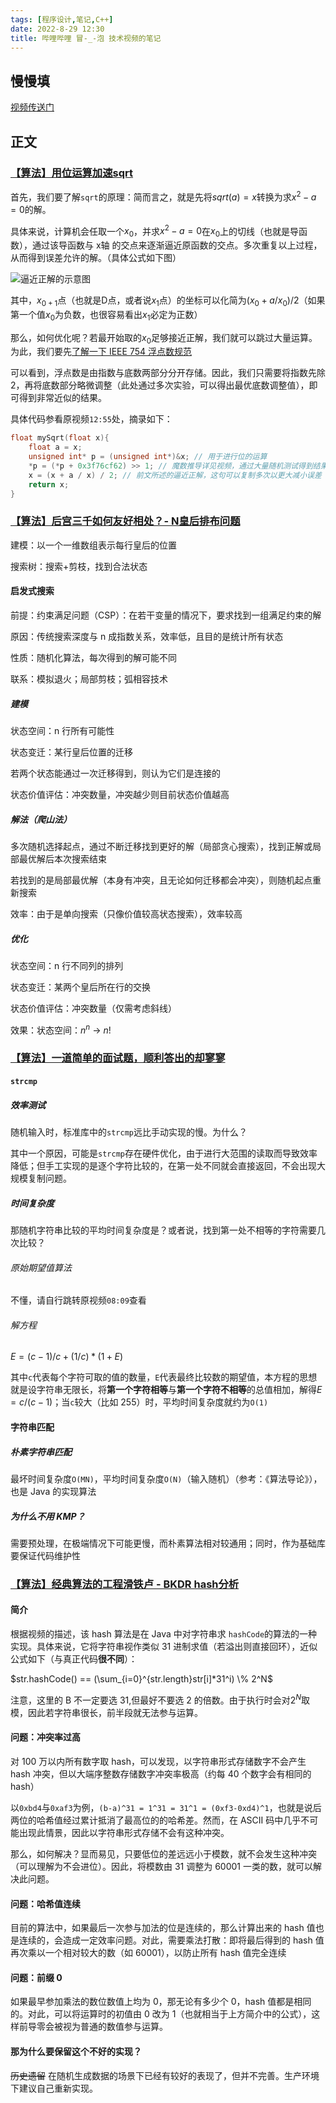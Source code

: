 ```yaml
---
tags: [程序设计,笔记,C++]
date: 2022-8-29 12:30
title: 哔哩哔哩 冒-_-泡 技术视频的笔记
---
```


## 慢慢填

[视频传送门](https://space.bilibili.com/397145824/video)

## 正文

### [【算法】用位运算加速sqrt](https://www.bilibili.com/video/BV1se4y1Y7sF)

首先，我们要了解`sqrt`的原理：简而言之，就是先将$sqrt(a)=x$转换为求$x^2-a=0$的解。

具体来说，计算机会任取一个$x_0$，并求$x^2-a=0$在$x_0$上的切线（也就是导函数），通过该导函数与 x轴 的交点来逐渐逼近原函数的交点。多次重复以上过程，从而得到误差允许的解。（具体公式如下图）

![逼近正解的示意图](https://s2.loli.net/2022/09/04/vLyO9DWcGRHbPmr.png)

其中，$x_{0+1}$点（也就是D点，或者说$x_1$点）的坐标可以化简为$(x_0+a/x_0)/2$（如果第一个值$x_0$为负数，也很容易看出$x_1$必定为正数）

那么，如何优化呢？若最开始取的$x_0$足够接近正解，我们就可以跳过大量运算。为此，我们要先[了解一下 IEEE 754 浮点数规范](https://zhuanlan.zhihu.com/p/353013671)

可以看到，浮点数是由指数与底数两部分分开存储。因此，我们只需要将指数先除 2，再将底数部分略微调整（此处通过多次实验，可以得出最优底数调整值），即可得到非常近似的结果。

具体代码参看原视频`12:55`处，摘录如下：

```cpp
float mySqrt(float x){
    float a = x;
    unsigned int* p = (unsigned int*)&x; // 用于进行位的运算
    *p = (*p + 0x3f76cf62) >> 1; // 魔数推导详见视频，通过大量随机测试得到结果
    x = (x + a / x) / 2; // 前文所述的逼近正解，这句可以复制多次以更大减小误差
    return x;
}
```

### [【算法】后宫三千如何友好相处？- N皇后排布问题](https://www.bilibili.com/video/BV1Se4y1f7HT)

建模：以一个一维数组表示每行皇后的位置

搜索树：搜索+剪枝，找到合法状态

#### 启发式搜索

前提：约束满足问题（CSP）：在若干变量的情况下，要求找到一组满足约束的解

原因：传统搜索深度与 n 成指数关系，效率低，且目的是统计所有状态

性质：随机化算法，每次得到的解可能不同

联系：模拟退火；局部剪枝；弧相容技术

##### 建模

状态空间：n 行所有可能性

状态变迁：某行皇后位置的迁移

若两个状态能通过一次迁移得到，则认为它们是连接的

状态价值评估：冲突数量，冲突越少则目前状态价值越高

##### 解法（爬山法）

多次随机选择起点，通过不断迁移找到更好的解（局部贪心搜索），找到正解或局部最优解后本次搜索结束

若找到的是局部最优解（本身有冲突，且无论如何迁移都会冲突），则随机起点重新搜索

效率：由于是单向搜索（只像价值较高状态搜索），效率较高

##### 优化

状态空间：n 行不同列的排列

状态变迁：某两个皇后所在行的交换

状态价值评估：冲突数量（仅需考虑斜线）

效果：状态空间：$n^n$ -> $n!$

### [【算法】一道简单的面试题，顺利答出的却寥寥](https://www.bilibili.com/video/BV1cg411D7fv)

#### `strcmp`

##### 效率测试

随机输入时，标准库中的`strcmp`远比手动实现的慢。为什么？

其中一个原因，可能是`strcmp`存在硬件优化，由于进行大范围的读取而导致效率降低；但手工实现的是逐个字符比较的，在第一处不同就会直接返回，不会出现大规模复制问题。

##### 时间复杂度

那随机字符串比较的平均时间复杂度是？或者说，找到第一处不相等的字符需要几次比较？

###### 原始期望值算法

不懂，请自行跳转原视频`08:09`查看

###### 解方程

$E=(c-1)/c+(1/c)*(1+E)$

其中`c`代表每个字符可取的值的数量，`E`代表最终比较数的期望值，本方程的思想就是设字符串无限长，将**第一个字符相等**与**第一个字符不相等**的总值相加，解得$E=c/(c-1)$；当`c`较大（比如 255）时，平均时间复杂度就约为`O(1)`

#### 字符串匹配

##### 朴素字符串匹配

最坏时间复杂度`O(MN)`，平均时间复杂度`O(N)`（输入随机）（参考：《算法导论》），也是 Java 的实现算法

##### 为什么不用 KMP？

需要预处理，在极端情况下可能更慢，而朴素算法相对较通用；同时，作为基础库要保证代码维护性

### [【算法】经典算法的工程滑铁卢 - BKDR hash分析](https://www.bilibili.com/video/BV1WT411M7Gx)

#### 简介

根据视频的描述，该 hash 算法是在 Java 中对字符串求 `hashCode`的算法的一种实现。具体来说，它将字符串视作类似 31 进制求值（若溢出则直接回环），近似公式如下（与真正代码**很不同**）：

$str.hashCode() == (\sum_{i=0}^{str.length}str[i]*31^i) \% 2^N$

注意，这里的 B 不一定要选 31,但最好不要选 2 的倍数。由于执行时会对$2^N$取模，因此若字符串很长，前半段就无法参与运算。

#### 问题：冲突率过高

对 100 万以内所有数字取 hash，可以发现，以字符串形式存储数字不会产生 hash 冲突，但以大端序整数存储数字冲突率极高（约每 40 个数字会有相同的 hash）

以`0xbd4`与`0xaf3`为例，`(b-a)^31 = 1^31 = 31^1 = (0xf3-0xd4)^1`，也就是说后两位的哈希值经过累计抵消了最高位的的哈希差。然而，在 ASCII 码中几乎不可能出现此情景，因此以字符串形式存储不会有这种冲突。

那么，如何解决？显而易见，只要低位的差远远小于模数，就不会发生这种冲突（可以理解为不会进位）。因此，将模数由 31 调整为 60001 一类的数，就可以解决此问题。

#### 问题：哈希值连续

目前的算法中，如果最后一次参与加法的位是连续的，那么计算出来的 hash 值也是连续的，会造成一定效率问题。对此，需要乘法打散：即将最后得到的 hash 值再次乘以一个相对较大的数（如 60001），以防止所有 hash 值完全连续

#### 问题：前缀 0

如果最早参加乘法的数位数值上均为 0，那无论有多少个 0，hash 值都是相同的。对此，可以将运算时的初值由 0 改为 1（也就相当于上方简介中的公式），这样前导零会被视为普通的数值参与运算。

#### 那为什么要保留这个不好的实现？

<del>历史遗留</del> 在随机生成数据的场景下已经有较好的表现了，但并不完善。生产环境下建议自己重新实现。

